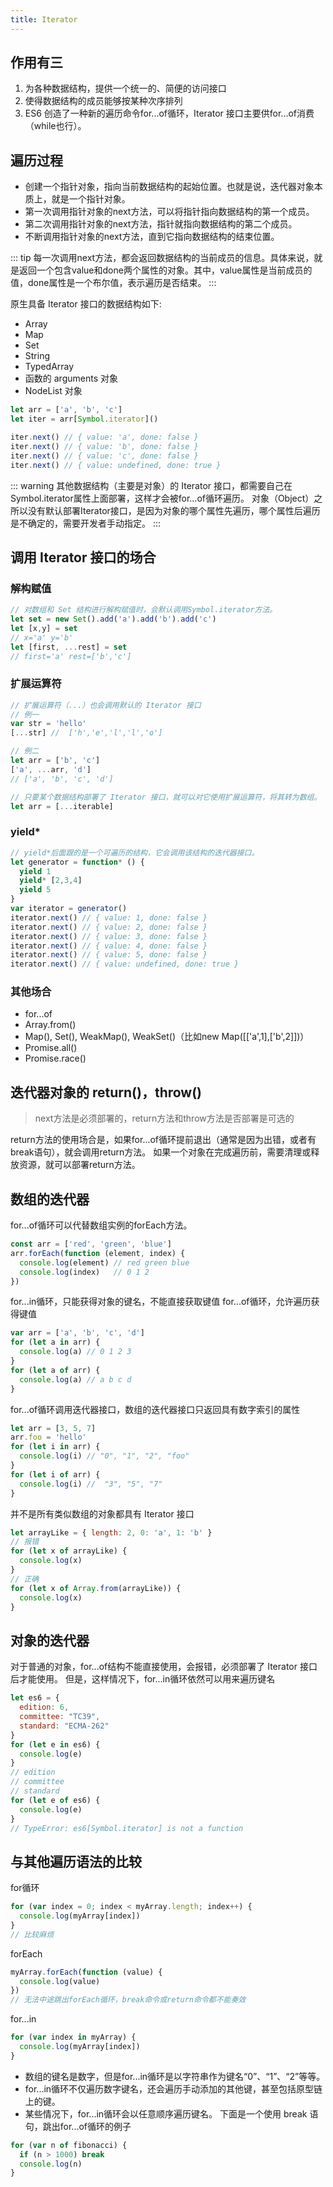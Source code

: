 ```yaml
---
title: Iterator
---
```

## 作用有三

1. 为各种数据结构，提供一个统一的、简便的访问接口
2. 使得数据结构的成员能够按某种次序排列
3. ES6 创造了一种新的遍历命令for...of循环，Iterator 接口主要供for...of消费（while也行）。

## 遍历过程

- 创建一个指针对象，指向当前数据结构的起始位置。也就是说，迭代器对象本质上，就是一个指针对象。
- 第一次调用指针对象的next方法，可以将指针指向数据结构的第一个成员。
- 第二次调用指针对象的next方法，指针就指向数据结构的第二个成员。
- 不断调用指针对象的next方法，直到它指向数据结构的结束位置。

::: tip
每一次调用next方法，都会返回数据结构的当前成员的信息。具体来说，就是返回一个包含value和done两个属性的对象。其中，value属性是当前成员的值，done属性是一个布尔值，表示遍历是否结束。
:::

原生具备 Iterator 接口的数据结构如下:

- Array
- Map
- Set
- String
- TypedArray
- 函数的 arguments 对象
- NodeList 对象

```javascript
let arr = ['a', 'b', 'c']
let iter = arr[Symbol.iterator]()

iter.next() // { value: 'a', done: false }
iter.next() // { value: 'b', done: false }
iter.next() // { value: 'c', done: false }
iter.next() // { value: undefined, done: true }
```

::: warning
其他数据结构（主要是对象）的 Iterator 接口，都需要自己在Symbol.iterator属性上面部署，这样才会被for...of循环遍历。
对象（Object）之所以没有默认部署Iterator接口，是因为对象的哪个属性先遍历，哪个属性后遍历是不确定的，需要开发者手动指定。
:::

## 调用 Iterator 接口的场合

### 解构赋值

```javascript
// 对数组和 Set 结构进行解构赋值时，会默认调用Symbol.iterator方法。
let set = new Set().add('a').add('b').add('c')
let [x,y] = set
// x='a' y='b'
let [first, ...rest] = set
// first='a' rest=['b','c']
```

### 扩展运算符

```javascript
// 扩展运算符（...）也会调用默认的 Iterator 接口
// 例一
var str = 'hello'
[...str] //  ['h','e','l','l','o']

// 例二
let arr = ['b', 'c']
['a', ...arr, 'd']
// ['a', 'b', 'c', 'd']

// 只要某个数据结构部署了 Iterator 接口，就可以对它使用扩展运算符，将其转为数组。
let arr = [...iterable]
```

### yield*

```javascript
// yield*后面跟的是一个可遍历的结构，它会调用该结构的迭代器接口。
let generator = function* () {
  yield 1
  yield* [2,3,4]
  yield 5
}
var iterator = generator()
iterator.next() // { value: 1, done: false }
iterator.next() // { value: 2, done: false }
iterator.next() // { value: 3, done: false }
iterator.next() // { value: 4, done: false }
iterator.next() // { value: 5, done: false }
iterator.next() // { value: undefined, done: true }
```

### 其他场合

- for...of
- Array.from()
- Map(), Set(), WeakMap(), WeakSet()（比如new Map([['a',1],['b',2]])）
- Promise.all()
- Promise.race()

## 迭代器对象的 return()，throw()
>
> next方法是必须部署的，return方法和throw方法是否部署是可选的

return方法的使用场合是，如果for...of循环提前退出（通常是因为出错，或者有break语句），就会调用return方法。
如果一个对象在完成遍历前，需要清理或释放资源，就可以部署return方法。

## 数组的迭代器

for...of循环可以代替数组实例的forEach方法。

```javascript
const arr = ['red', 'green', 'blue']
arr.forEach(function (element, index) {
  console.log(element) // red green blue
  console.log(index)   // 0 1 2
})
```

for...in循环，只能获得对象的键名，不能直接获取键值
for...of循环，允许遍历获得键值

```javascript
var arr = ['a', 'b', 'c', 'd']
for (let a in arr) {
  console.log(a) // 0 1 2 3
}
for (let a of arr) {
  console.log(a) // a b c d
}
```

for...of循环调用迭代器接口，数组的迭代器接口只返回具有数字索引的属性

```javascript
let arr = [3, 5, 7]
arr.foo = 'hello'
for (let i in arr) {
  console.log(i) // "0", "1", "2", "foo"
}
for (let i of arr) {
  console.log(i) //  "3", "5", "7"
}
```

并不是所有类似数组的对象都具有 Iterator 接口

```javascript
let arrayLike = { length: 2, 0: 'a', 1: 'b' }
// 报错
for (let x of arrayLike) {
  console.log(x)
}
// 正确
for (let x of Array.from(arrayLike)) {
  console.log(x)
}
```

## 对象的迭代器

对于普通的对象，for...of结构不能直接使用，会报错，必须部署了 Iterator 接口后才能使用。
但是，这样情况下，for...in循环依然可以用来遍历键名

```javascript
let es6 = {
  edition: 6,
  committee: "TC39",
  standard: "ECMA-262"
}
for (let e in es6) {
  console.log(e)
}
// edition
// committee
// standard
for (let e of es6) {
  console.log(e)
}
// TypeError: es6[Symbol.iterator] is not a function
```

## 与其他遍历语法的比较

for循环

```javascript
for (var index = 0; index < myArray.length; index++) {
  console.log(myArray[index])
}
// 比较麻烦
```

forEach

```javascript
myArray.forEach(function (value) {
  console.log(value)
})
// 无法中途跳出forEach循环，break命令或return命令都不能奏效
```

for...in

```javascript
for (var index in myArray) {
  console.log(myArray[index])
}
```

- 数组的键名是数字，但是for...in循环是以字符串作为键名“0”、“1”、“2”等等。
- for...in循环不仅遍历数字键名，还会遍历手动添加的其他键，甚至包括原型链上的键。
- 某些情况下，for...in循环会以任意顺序遍历键名。
下面是一个使用 break 语句，跳出for...of循环的例子

```javascript
for (var n of fibonacci) {
  if (n > 1000) break
  console.log(n)
}
```
